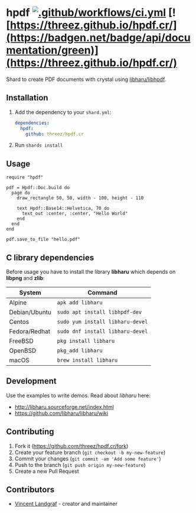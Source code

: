 # hpdf [![.github/workflows/ci.yml](https://github.com/threez/hpdf.cr/actions/workflows/ci.yml/badge.svg)](https://github.com/threez/hpdf.cr/actions/workflows/ci.yml) [![https://threez.github.io/hpdf.cr/](https://badgen.net/badge/api/documentation/green)](https://threez.github.io/hpdf.cr/)

Shard to create PDF documents with crystal using [libharu/libhpdf](https://github.com/libharu/libharu/).

## Installation

1. Add the dependency to your `shard.yml`:

   ```yaml
   dependencies:
     hpdf:
       github: threez/hpdf.cr
   ```

2. Run `shards install`

## Usage

```crystal
require "hpdf"

pdf = Hpdf::Doc.build do
  page do
    draw_rectangle 50, 50, width - 100, height - 110

    text Hpdf::Base14::Helvetica, 70 do
      text_out :center, :center, "Hello World"
    end
  end
end

pdf.save_to_file "hello.pdf"

```

## C library dependencies

Before usage you have to install the library **libharu** which
depends on **libpng** and **zlib**:

<table>
<thead>
<tr><th>System</th><th>Command</th></tr>
</thead>
<tbody>
<tr><td>Alpine</td><td><code>apk add libharu</code></td></tr>
<tr><td>Debian/Ubuntu</td><td><code>sudo apt install libhpdf-dev</code></td></tr>
<tr><td>Centos</td><td><code>sudo yum install libharu-devel</code></td></tr>
<tr><td>Fedora/Redhat</td><td><code>sudo dnf install libharu-devel</code></td></tr>
<tr><td>FreeBSD</td><td><code>pkg install libharu</code></td></tr>
<tr><td>OpenBSD</td><td><code>pkg_add libharu</code></td></tr>
<tr><td>macOS</td><td><code>brew install libharu</code></td></tr>
<tbody>
</table>

## Development

Use the examples to write demos. Read about *libharu* here:

* http://libharu.sourceforge.net/index.html
* https://github.com/libharu/libharu/wiki

## Contributing

1. Fork it (https://github.com/threez/hpdf.cr/fork)
2. Create your feature branch (`git checkout -b my-new-feature`)
3. Commit your changes (`git commit -am 'Add some feature'`)
4. Push to the branch (`git push origin my-new-feature`)
5. Create a new Pull Request

## Contributors

- [Vincent Landgraf](https://github.com/threez) - creator and maintainer
